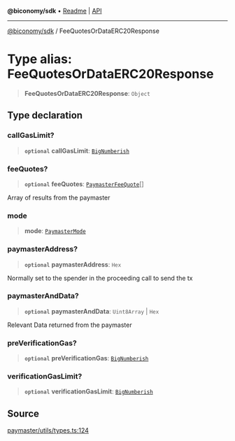 **@biconomy/sdk** • [Readme](../README.md) \| [API](../globals.md)

***

[@biconomy/sdk](../README.md) / FeeQuotesOrDataERC20Response

# Type alias: FeeQuotesOrDataERC20Response

> **FeeQuotesOrDataERC20Response**: `Object`

## Type declaration

### callGasLimit?

> **`optional`** **callGasLimit**: [`BigNumberish`](BigNumberish.md)

### feeQuotes?

> **`optional`** **feeQuotes**: [`PaymasterFeeQuote`](PaymasterFeeQuote.md)[]

Array of results from the paymaster

### mode

> **mode**: [`PaymasterMode`](../enumerations/PaymasterMode.md)

### paymasterAddress?

> **`optional`** **paymasterAddress**: `Hex`

Normally set to the spender in the proceeding call to send the tx

### paymasterAndData?

> **`optional`** **paymasterAndData**: `Uint8Array` \| `Hex`

Relevant Data returned from the paymaster

### preVerificationGas?

> **`optional`** **preVerificationGas**: [`BigNumberish`](BigNumberish.md)

### verificationGasLimit?

> **`optional`** **verificationGasLimit**: [`BigNumberish`](BigNumberish.md)

## Source

[paymaster/utils/types.ts:124](https://github.com/bcnmy/sdk/blob/main/src/paymaster/utils/types.ts#L124)
